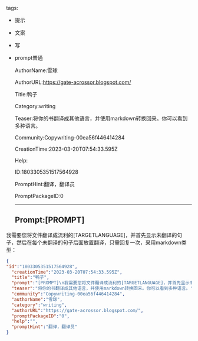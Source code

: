   tags: 
- 提示
- 文案
- 写
- prompt普通

  AuthorName:雪球

  AuthorURL:https://gate-acrossor.blogspot.com/

  Title:鸭子

  Category:writing

  Teaser:将你的书翻译成其他语言，并使用markdown转换回来。你可以看到多种语言。

  Community:Copywriting-00ea56f446414284

  CreationTime:2023-03-20T07:54:33.595Z

  Help:

  ID:1803305351517564928

  PromptHint:翻译，翻译员

  PromptPackageID:0

  ---

  ## Prompt:[PROMPT]
我需要您将文件翻译成流利的[TARGETLANGUAGE]，并首先显示未翻译的句子，然后在每个未翻译的句子后面放置翻译，只需回复一次，采用markdown类型：

  ```json
  {
  "id":"1803305351517564928",
    "creationTime":"2023-03-20T07:54:33.595Z",
    "title":"鸭子",
    "prompt":"[PROMPT]\n我需要您将文件翻译成流利的[TARGETLANGUAGE]，并首先显示未翻译的句子，然后在每个未翻译的句子后面放置翻译，只需回复一次，采用markdown类型：",
    "teaser":"将你的书翻译成其他语言，并使用markdown转换回来。你可以看到多种语言。",
    "community":"Copywriting-00ea56f446414284",
    "authorName":"雪球",
    "category":"writing",
    "authorURL":"https://gate-acrossor.blogspot.com/",
    "promptPackageID":"0",
    "help":"",
    "promptHint":"翻译，翻译员"
  }
  ```
